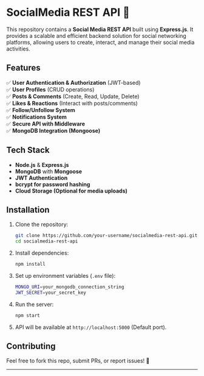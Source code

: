 # SocialMedia REST API 🚀  

This repository contains a **Social Media REST API** built using **Express.js**. It provides a scalable and efficient backend solution for social networking platforms, allowing users to create, interact, and manage their social media activities.  

## Features  
✅ **User Authentication & Authorization** (JWT-based)  
✅ **User Profiles** (CRUD operations)  
✅ **Posts & Comments** (Create, Read, Update, Delete)  
✅ **Likes & Reactions** (Interact with posts/comments)  
✅ **Follow/Unfollow System**  
✅ **Notifications System**  
✅ **Secure API with Middleware**  
✅ **MongoDB Integration (Mongoose)**  

## Tech Stack  
- **Node.js** & **Express.js**  
- **MongoDB** with **Mongoose**  
- **JWT Authentication**  
- **bcrypt for password hashing**  
- **Cloud Storage (Optional for media uploads)**  

## Installation  
1. Clone the repository:  
   ```sh
   git clone https://github.com/your-username/socialmedia-rest-api.git
   cd socialmedia-rest-api
   ```
2. Install dependencies:  
   ```sh
   npm install
   ```
3. Set up environment variables (`.env` file):  
   ```sh
   MONGO_URI=your_mongodb_connection_string  
   JWT_SECRET=your_secret_key  
   ```
4. Run the server:  
   ```sh
   npm start
   ```
5. API will be available at `http://localhost:5000` (Default port).  

## Contributing  
Feel free to fork this repo, submit PRs, or report issues! 🎉  

---
